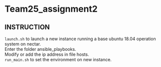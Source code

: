 # Team25_assignment2

<H2>INSTRUCTION</H2>
<code>launch.sh</code> to launch a new instance running a base ubuntu 18.04 operation system on nectar.<br>
Enter the folder ansible_playbooks.<br>
Modify or add the ip address in file hosts.<br>
<code>run_main.sh</code> to set the environment on new instance.